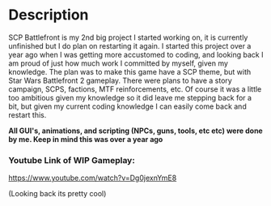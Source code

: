 # Description
SCP Battlefront is my 2nd big project I started working on, it is currently unfinished but I do plan on restarting it again. I started this project over a year ago when I was getting more accustomed to coding, and looking back I am proud of just how much work I committed by myself, given my knowledge.
The plan was to make this game have a SCP theme, but with Star Wars Battlefront 2 gameplay. There were plans to have a story campaign, SCPS, factions, MTF reinforcements, etc.
Of course it was a little too ambitious given my knowledge so it did leave me stepping back for a bit, but given my current coding knowledge I can easily come back and restart this.

**All GUI's, animations, and scripting (NPCs, guns, tools, etc etc) were done by me. Keep in mind this was over a year ago**


### Youtube Link of WIP Gameplay:
https://www.youtube.com/watch?v=Dg0jexnYmE8

(Looking back its pretty cool)
